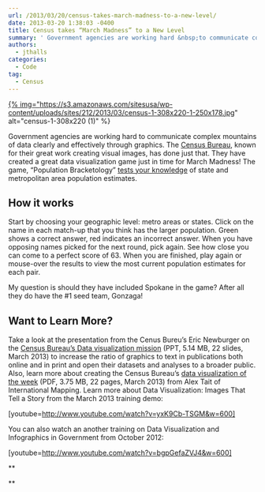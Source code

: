 ```yaml
---
url: /2013/03/20/census-takes-march-madness-to-a-new-level/
date: 2013-03-20 1:38:03 -0400
title: Census takes “March Madness” to a New Level
summary: ' Government agencies are working hard &nbsp;to communicate complex mountains of data&nbsp;clearly and effectively through graphics. The&nbsp;Census Bureau, known for their great work creating visual images, has done just that. They have&nbsp;created a great data visualization game just in time for March Madness! The game, &#8220;Population Bracketology&#8221; tests your knowledge&nbsp;of state'
authors:
  - jthalls
categories:
  - Code
tag:
  - Census
---
```


<a href="https://www.WHATEVER/2013/03/20/census-takes-march-madness-to-a-new-level/census-1-308x220-1/" rel="attachment wp-att-97632">{% img="https://s3.amazonaws.com/sitesusa/wp-content/uploads/sites/212/2013/03/census-1-308x220-1-250x178.jpg" alt="census-1-308x220 (1)" %}</a>

Government agencies are working hard  to communicate complex mountains of data clearly and effectively through graphics. The [Census Bureau](http://www.census.gov/), known for their great work creating visual images, has done just that. They have created a great data visualization game just in time for March Madness! The game, &#8220;Population Bracketology&#8221; [tests your knowledge](http://www.census.gov/dataviz/visualizations/057/) of state and metropolitan area population estimates.

## **How it works**

Start by choosing your geographic level: metro areas or states. Click on the name in each match-up that you think has the larger population. Green shows a correct answer, red indicates an incorrect answer. When you have opposing names picked for the next round, pick again. See how close you can come to a perfect score of 63. When you are finished, play again or mouse-over the results to view the most current population estimates for each pair.

My question is should they have included Spokane in the game? After all they do have the #1 seed team, Gonzaga!

## **Want to Learn More?**

Take a look at the presentation from the Cenus Bureu&#8217;s Eric Newburger on the <a href="https://www.WHATEVER/2013/03/20/census-takes-march-madness-to-a-new-level/census-bureau-data-visualization-mission_0-1/" rel="attachment wp-att-98462">Census Bureau&#8217;s Data visualization mission</a> (PPT, 5.14 MB, 22 slides, March 2013) to increase the ratio of graphics to text in publications both online and in print and open their datasets and analyses to a broader public. Also, learn more about creating the Census Bureau&#8217;s [data visualization of the week](https://s3.amazonaws.com/sitesusa/wp-content/uploads/sites/212/2013/03/data-visualization-of-the-week_0.pdf) (PDF, 3.75 MB, 22 pages, March 2013) from Alex Tait of International Mapping. Learn more about Data Visualization: Images That Tell a Story from the March 2013 training demo:

[youtube=http://www.youtube.com/watch?v=yxK9Cb-TSGM&w=600]
  
You can also watch an another training on Data Visualization and Infographics in Government from October 2012:

[youtube=http://www.youtube.com/watch?v=bgpGefaZVJ4&w=600]

**
  
**